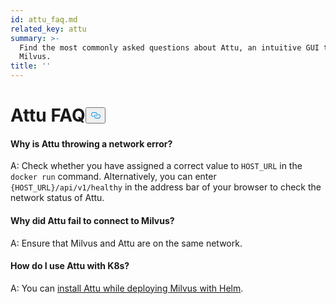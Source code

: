 ```yaml
---
id: attu_faq.md
related_key: attu
summary: >-
  Find the most commonly asked questions about Attu, an intuitive GUI tool for
  Milvus.
title: ''
---
```

<h1 id="Attu-FAQ" class="common-anchor-header">Attu FAQ<button data-href="#Attu-FAQ" class="anchor-icon" translate="no">
      <svg translate="no"
        aria-hidden="true"
        focusable="false"
        height="20"
        version="1.1"
        viewBox="0 0 16 16"
        width="16"
      >
        <path
          fill="#0092E4"
          fill-rule="evenodd"
          d="M4 9h1v1H4c-1.5 0-3-1.69-3-3.5S2.55 3 4 3h4c1.45 0 3 1.69 3 3.5 0 1.41-.91 2.72-2 3.25V8.59c.58-.45 1-1.27 1-2.09C10 5.22 8.98 4 8 4H4c-.98 0-2 1.22-2 2.5S3 9 4 9zm9-3h-1v1h1c1 0 2 1.22 2 2.5S13.98 12 13 12H9c-.98 0-2-1.22-2-2.5 0-.83.42-1.64 1-2.09V6.25c-1.09.53-2 1.84-2 3.25C6 11.31 7.55 13 9 13h4c1.45 0 3-1.69 3-3.5S14.5 6 13 6z"
        ></path>
      </svg>
    </button></h1><h4 id="Why-is-Attu-throwing-a-network-error" class="common-anchor-header">Why is Attu throwing a network error?</h4><p>A: Check whether you have assigned a correct value to <code translate="no">HOST_URL</code> in the <code translate="no">docker run</code> command. Alternatively, you can enter <code translate="no">{HOST_URL}/api/v1/healthy</code> in the address bar of your browser to check the network status of Attu.</p>
<h4 id="Why-did-Attu-fail-to-connect-to-Milvus" class="common-anchor-header">Why did Attu fail to connect to Milvus?</h4><p>A: Ensure that Milvus and Attu are on the same network.</p>
<h4 id="How-do-I-use-Attu-with-K8s" class="common-anchor-header">How do I use Attu with K8s?</h4><p>A: You can <a href="/docs/v2.2.x/attu_install-helm.md">install Attu while deploying Milvus with Helm</a>.</p>
